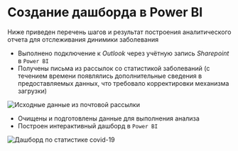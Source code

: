 # Создание дашборда в Power BI

Ниже приведен перечень шагов и результат построения аналитического отчета для отслеживания динимики заболевания

- Выполнено подключение к _Outlook_ через учётную запись _Sharepoint_ в `Power BI`
- Получены письма из рассылок со статистикой заболеваний (с течением времени появлялись дополнительные сведения в предоставляемых данных, что требовало корректировки механизма загрузки)

![Исходные данные из почтовой рассылки](https://github.com/ReIZzz/DE-101/blob/main/Module%203/PowerBI/img/sources%20data.jpeg)

- Очищены и подготовлены данные для выполнения анализа
- Построен интерактивный дашборд в `Power BI`

![Дашборд по статистике covid-19](https://github.com/ReIZzz/DE-101/blob/main/Module%203/PowerBI/img/Dash_PowerBI.PNG)
